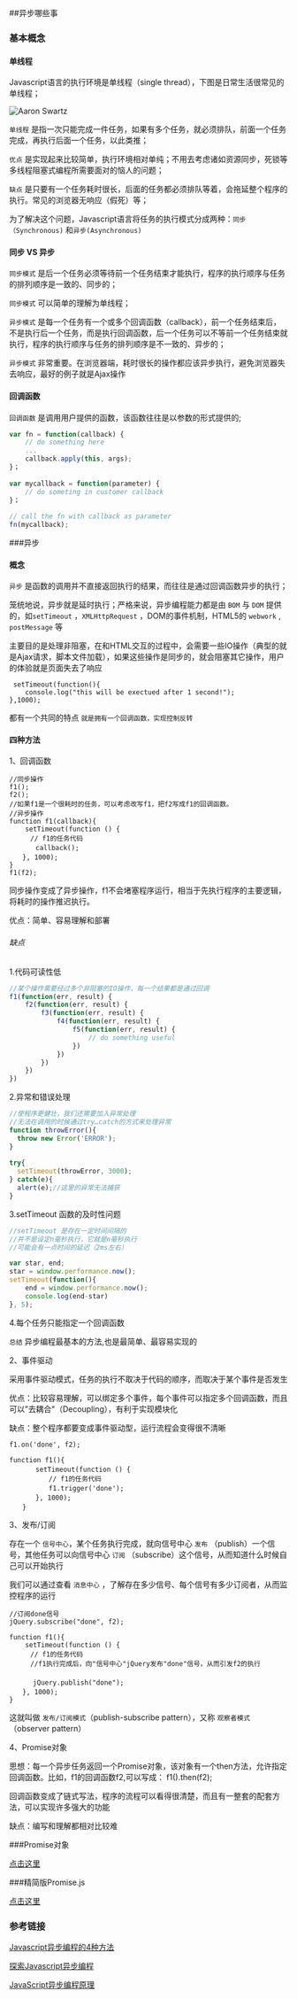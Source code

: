 ##异步哪些事

### 基本概念

#### 单线程

Javascript语言的执行环境是单线程（single thread），下图是日常生活很常见的单线程；

![Aaron Swartz](images/1.jpg)

```单线程``` 是指一次只能完成一件任务，如果有多个任务，就必须排队，前面一个任务完成，再执行后面一个任务，以此类推；

```优点``` 是实现起来比较简单，执行环境相对单纯；不用去考虑诸如资源同步，死锁等多线程阻塞式编程所需要面对的恼人的问题；

```缺点``` 是只要有一个任务耗时很长，后面的任务都必须排队等着，会拖延整个程序的执行。常见的浏览器无响应（假死）等；

为了解决这个问题，Javascript语言将任务的执行模式分成两种：```同步（Synchronous)``` 和```异步(Asynchronous)``` 

#### 同步 VS 异步

```同步模式``` 是后一个任务必须等待前一个任务结束才能执行，程序的执行顺序与任务的排列顺序是一致的、同步的；

```同步模式``` 可以简单的理解为单线程；

```异步模式``` 是每一个任务有一个或多个回调函数（callback），前一个任务结束后，不是执行后一个任务，而是执行回调函数，后一个任务可以不等前一个任务结束就执行，程序的执行顺序与任务的排列顺序是不一致的、异步的；

```异步模式``` 非常重要。在浏览器端，耗时很长的操作都应该异步执行，避免浏览器失去响应，最好的例子就是Ajax操作


#### 回调函数

```回调函数``` 是调用用户提供的函数，该函数往往是以参数的形式提供的;

```js
var fn = function(callback) {
    // do something here
    ...
    callback.apply(this, args);
}；
 
var mycallback = function(parameter) {
    // do someting in customer callback
}；
 
// call the fn with callback as parameter
fn(mycallback);
```

###异步

#### 概念

```异步``` 是函数的调用并不直接返回执行的结果，而往往是通过回调函数异步的执行；

笼统地说，异步就是延时执行；严格来说，异步编程能力都是由 ```BOM``` 与 ```DOM``` 提供的，如```setTimeout``` ，```XMLHttpRequest``` ，DOM的事件机制，HTML5的 ```webwork``` , ```postMessage``` 等

主要目的是处理非阻塞，在和HTML交互的过程中，会需要一些IO操作（典型的就是Ajax请求，脚本文件加载），如果这些操作是同步的，就会阻塞其它操作，用户的体验就是页面失去了响应

```code
 setTimeout(function(){
    console.log("this will be exectued after 1 second!");
},1000);
```

都有一个共同的特点 ```就是拥有一个回调函数，实现控制反转```

#### 四种方法

1、回调函数

```code
//同步操作
f1();  
f2();  
//如果f1是一个很耗时的任务，可以考虑改写f1，把f2写成f1的回调函数。
//异步操作
function f1(callback){
	setTimeout(function () {
　　	// f1的任务代码
　　　　callback();
　　}, 1000);
}
f1(f2);
```

同步操作变成了异步操作，f1不会堵塞程序运行，相当于先执行程序的主要逻辑，将耗时的操作推迟执行。

优点：简单、容易理解和部署

###### 缺点

1.代码可读性低

```js
//某个操作需要经过多个非阻塞的IO操作，每一个结果都是通过回调
f1(function(err, result) {
    f2(function(err, result) {
        f3(function(err, result) {
            f4(function(err, result) {
                f5(function(err, result) {
                    // do something useful
                })
            })
        })
    })
})
```

2.异常和错误处理

```js
//使程序更健壮，我们还需要加入异常处理
//无法在调用的时候通过try…catch的方式来处理异常
function throwError(){
  throw new Error('ERROR');
}
 
try{
  setTimeout(throwError, 3000);
} catch(e){
  alert(e);//这里的异常无法捕获
}
```

3.setTimeout 函数的及时性问题

```js
//setTimeout 是存在一定时间间隔的
//并不是设定n毫秒执行，它就是n毫秒执行
//可能会有一点时间的延迟（2ms左右）

var star, end;
star = window.performance.now();
setTimeout(function(){
    end = window.performance.now();
    console.log(end-star)
}, 5);
```

4.每个任务只能指定一个回调函数

```总结``` 异步编程最基本的方法,也是最简单、最容易实现的


2、事件驱动

采用事件驱动模式，任务的执行不取决于代码的顺序，而取决于某个事件是否发生

优点：比较容易理解，可以绑定多个事件，每个事件可以指定多个回调函数，而且可以”去耦合"（Decoupling），有利于实现模块化

缺点：整个程序都要变成事件驱动型，运行流程会变得很不清晰

```code
f1.on('done', f2);

function f1(){
　　　　setTimeout(function () {
　　　　　　// f1的任务代码
　　　　　　f1.trigger('done');
　　　　}, 1000);
　　}     
```

3、发布/订阅

存在一个 ```信号中心```，某个任务执行完成，就向信号中心 ```发布``` （publish）一个信号，其他任务可以向信号中心 ```订阅``` （subscribe）这个信号，从而知道什么时候自己可以开始执行

我们可以通过查看 ```消息中心``` ，了解存在多少信号、每个信号有多少订阅者，从而监控程序的运行

```code
//订阅done信号
jQuery.subscribe("done", f2);

function f1(){
	setTimeout(function () {
　　	// f1的任务代码
　　	//f1执行完成后，向"信号中心"jQuery发布"done"信号，从而引发f2的执行 
　　　	
　　　	jQuery.publish("done");
　　}, 1000);
} 
```
这就叫做 ```发布/订阅模式```（publish-subscribe pattern），又称 ```观察者模式```（observer pattern）

4、Promise对象

思想：每一个异步任务返回一个Promise对象，该对象有一个then方法，允许指定回调函数。比如，f1的回调函数f2,可以写成： f1().then(f2);

回调函数变成了链式写法，程序的流程可以看得很清楚，而且有一整套的配套方法，可以实现许多强大的功能

缺点：编写和理解都相对比较难


###Promise对象  

<a href="https://github.com/slogeor/plugins/tree/master/promise" target="_blank">点击这里</a>

###精简版Promise.js

<a href="https://github.com/slogeor/plugins/blob/master/promise/lib/promise.js" target="_blank">点击这里</a>

### 参考链接

<a href="http://www.ruanyifeng.com/blog/2012/12/asynchronous%EF%BC%BFjavascript.html" target="_blank">Javascript异步编程的4种方法</a>

<a href="http://web.jobbole.com/82291/" target="_blank">探索Javascript异步编程</a>

<a href="http://segmentfault.com/a/1190000002545312" target="_blank">JavaScript异步编程原理</a>